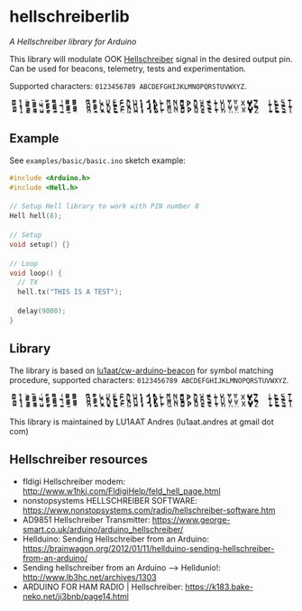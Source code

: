 # hellschreiberlib

*A Hellschreiber library for Arduino*

This library will modulate OOK [Hellschreiber](https://en.wikipedia.org/wiki/Hellschreiber) signal in the desired output pin. Can be used for beacons, telemetry, tests and experimentation.

Supported characters: `0123456789 ABCDEFGHIJKLMNOPQRSTUVWXYZ`.

![Sample of supported characters](extras/sample.png)

## Example

See `examples/basic/basic.ino` sketch example:

```cpp
#include <Arduino.h>
#include <Hell.h>

// Setup Hell library to work with PIN number 8
Hell hell(8);

// Setup
void setup() {}

// Loop
void loop() {
  // TX
  hell.tx("THIS IS A TEST");

  delay(9000);
}
```

## Library

The library is based on [lu1aat/cw-arduino-beacon](https://github.com/lu1aat/cw-arduino-beacon) for symbol matching procedure, supported characters: `0123456789 ABCDEFGHIJKLMNOPQRSTUVWXYZ`.

![Sample of supported characters](extras/sample.png)

This library is maintained by LU1AAT Andres (lu1aat.andres at gmail dot com)


## Hellschreiber resources

- fldigi Hellschreiber modem: http://www.w1hkj.com/FldigiHelp/feld_hell_page.html
- nonstopsystems HELLSCHREIBER SOFTWARE: https://www.nonstopsystems.com/radio/hellschreiber-software.htm
- AD9851 Hellschreiber Transmitter: https://www.george-smart.co.uk/arduino/arduino_hellschreiber/
- Hellduino: Sending Hellschreiber from an Arduino: https://brainwagon.org/2012/01/11/hellduino-sending-hellschreiber-from-an-arduino/
- Sending hellschreiber from an Arduino –> Helldunio!: http://www.lb3hc.net/archives/1303
- ARDUINO FOR HAM RADIO | Hellschreiber: https://k183.bake-neko.net/ji3bnb/page14.html
